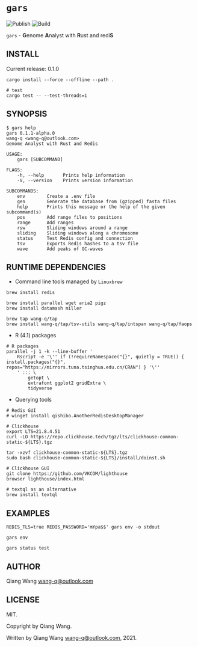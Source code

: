 # `gars`

![Publish](https://github.com/wang-q/gars/workflows/Publish/badge.svg)
![Build](https://github.com/wang-q/gars/workflows/Build/badge.svg)

`gars` - **G**enome **A**nalyst with **R**ust and redi**S**

## INSTALL

Current release: 0.1.0

```shell
cargo install --force --offline --path .

# test
cargo test -- --test-threads=1

```

## SYNOPSIS

```text
$ gars help
gars 0.1.1-alpha.0
wang-q <wang-q@outlook.com>
Genome Analyst with Rust and Redis

USAGE:
    gars [SUBCOMMAND]

FLAGS:
    -h, --help       Prints help information
    -V, --version    Prints version information

SUBCOMMANDS:
    env        Create a .env file
    gen        Generate the database from (gzipped) fasta files
    help       Prints this message or the help of the given subcommand(s)
    pos        Add range files to positions
    range      Add ranges
    rsw        Sliding windows around a range
    sliding    Sliding windows along a chromosome
    status     Test Redis config and connection
    tsv        Exports Redis hashes to a tsv file
    wave       Add peaks of GC-waves

```

## RUNTIME DEPENDENCIES

* Command line tools managed by `Linuxbrew`

```shell
brew install redis

brew install parallel wget aria2 pigz
brew install datamash miller

brew tap wang-q/tap
brew install wang-q/tap/tsv-utils wang-q/tap/intspan wang-q/tap/faops

```

* R (4.1) packages

```shell
# R packages
parallel -j 1 -k --line-buffer '
    Rscript -e '\'' if (!requireNamespace("{}", quietly = TRUE)) { install.packages("{}", repos="https://mirrors.tuna.tsinghua.edu.cn/CRAN") } '\''
    ' ::: \
        getopt \
        extrafont ggplot2 gridExtra \
        tidyverse

```

* Querying tools

```shell
# Redis GUI
# winget install qishibo.AnotherRedisDesktopManager

# Clickhouse
export LTS=21.8.4.51
curl -LO https://repo.clickhouse.tech/tgz/lts/clickhouse-common-static-${LTS}.tgz

tar -xzvf clickhouse-common-static-${LTS}.tgz
sudo bash clickhouse-common-static-${LTS}/install/doinst.sh

# Clickhouse GUI
git clone https://github.com/VKCOM/lighthouse
browser lighthouse/index.html

# textql as an alternative
brew install textql

```

## EXAMPLES

```shell
REDIS_TLS=true REDIS_PASSWORD='mYpa$$' gars env -o stdout

gars env

gars status test

```

## AUTHOR

Qiang Wang <wang-q@outlook.com>

## LICENSE

MIT.

Copyright by Qiang Wang.

Written by Qiang Wang <wang-q@outlook.com>, 2021.

